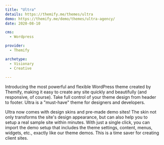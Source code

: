 ```yaml
---
title: "Ultra"
details: https://themify.me/themes/ultra
demo: https://themify.me/demo/themes/ultra-agency/
date: 2020-08-10

cms: 
  - Wordpress

provider: 
  - Themify

archetype:
  - Visionary
  - Creative
  
---
```


Introducing the most powerful and flexible WordPress theme created by Themify, making it easy to create any site quickly and beautifully (and responsive, of course). Take full control of your theme design from header to footer. Ultra is a "must-have" theme for designers and developers.

Ultra now comes with design skins and pre-made demo sites! The skin not only transforms the site's design appearance, but can also help you to setup a real sample site within minutes. With just a single click, you can import the demo setup that includes the theme settings, content, menus, widgets, etc., exactly like our theme demos. This is a time saver for creating client sites.